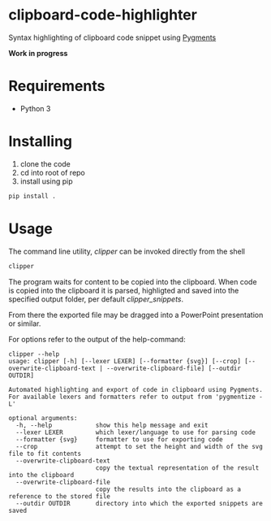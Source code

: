 # clipboard-code-highlighter

Syntax highlighting of clipboard code snippet using [Pygments](https://pygments.org/)

**Work in progress**

# Requirements

- Python 3

# Installing

1. clone the code
2. cd into root of repo
3. install using pip

```bash
pip install .
```

# Usage

The command line utility, _clipper_ can be invoked directly from the shell

```bash
clipper
```

The program waits for content to be copied into the clipboard. When code is copied into the clipboard it is parsed, highligted and saved into the specified output folder, per default _clipper_snippets_.

From there the exported file may be dragged into a PowerPoint presentation or similar.

For options refer to the output of the help-command:

```
clipper --help
usage: clipper [-h] [--lexer LEXER] [--formatter {svg}] [--crop] [--overwrite-clipboard-text | --overwrite-clipboard-file] [--outdir OUTDIR]

Automated highlighting and export of code in clipboard using Pygments. For available lexers and formatters refer to output from 'pygmentize -L'

optional arguments:
  -h, --help            show this help message and exit
  --lexer LEXER         which lexer/language to use for parsing code
  --formatter {svg}     formatter to use for exporting code
  --crop                attempt to set the height and width of the svg file to fit contents
  --overwrite-clipboard-text
                        copy the textual representation of the result into the clipboard
  --overwrite-clipboard-file
                        copy the results into the clipboard as a reference to the stored file
  --outdir OUTDIR       directory into which the exported snippets are saved
```
